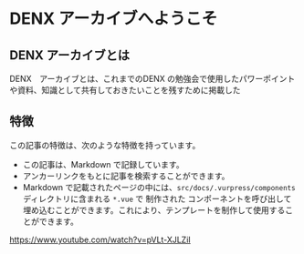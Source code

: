 # DENX アーカイブへようこそ

## DENX アーカイブとは

DENX　アーカイブとは、これまでのDENX の勉強会で使用したパワーポイントや資料、知識として共有しておきたいことを残すために掲載した

## 特徴

この記事の特徴は、次のような特徴を持っています。

- この記事は、Markdown で記録しています。
- アンカーリンクをもとに記事を検索することができます。
- Markdown で記載されたページの中には、`src/docs/.vurpress/components` ディレクトリに含まれる `*.vue` で
制作された コンポーネントを呼び出して埋め込むことができます。これにより、テンプレートを制作して使用することができます。


https://www.youtube.com/watch?v=pVLt-XJLZiI